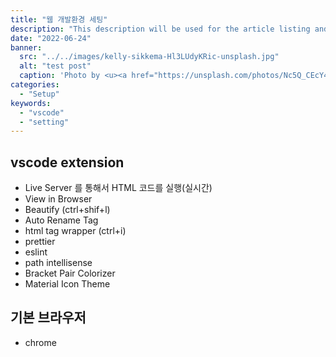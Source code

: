 ```yaml
---
title: "웹 개발환경 세팅"
description: "This description will be used for the article listing and search results on Google."
date: "2022-06-24"
banner:
  src: "../../images/kelly-sikkema-Hl3LUdyKRic-unsplash.jpg"
  alt: "test post"
  caption: 'Photo by <u><a href="https://unsplash.com/photos/Nc5Q_CEcY44">Florian Olivo</a></u>'
categories:
  - "Setup"
keywords:
  - "vscode"
  - "setting"
---
```



## vscode extension

- Live Server 를 통해서 HTML 코드를 실행(실시간)
- View in Browser
- Beautify (ctrl+shif+l)
- Auto Rename Tag
- html tag wrapper (ctrl+i)
- prettier
- eslint
- path intellisense
- Bracket Pair Colorizer
- Material Icon Theme


## 기본 브라우저

- chrome



